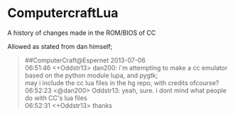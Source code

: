 ComputercraftLua
================

A history of changes made in the ROM/BIOS of CC


Allowed as stated from dan himself;

>#\#ComputerCraft@Espernet 2013-07-06  
>06:51:46 <+Oddstr13> dan200: i'm attempting to make a cc emulator based on the python module lupa, and pygtk;  
>                      may i include the cc lua files in the hg repo, with credits ofcourse?  
>06:52:23 <@dan200> Oddstr13: yeah, sure. i dont mind what people do with CC's lua files  
>06:52:31 <+Oddstr13> thanks  
